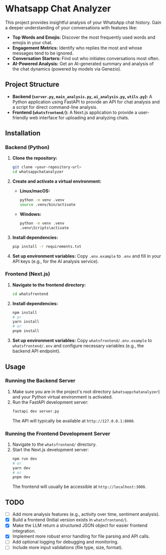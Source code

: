 # Whatsapp Chat Analyzer

This project provides insightful analysis of your WhatsApp chat history. Gain a deeper understanding of your conversations with features like:

*   **Top Words and Emojis:** Discover the most frequently used words and emojis in your chat.
*   **Engagement Metrics:** Identify who replies the most and whose messages tend to be ignored.
*   **Conversation Starters:** Find out who initiates conversations most often.
*   **AI-Powered Analysis:** Get an AI-generated summary and analysis of the chat dynamics (powered by models via Genezio).

## Project Structure

*   **Backend (`server.py`, `main_analysis.py`, `ai_analysis.py`, `utils.py`):** A Python application using FastAPI to provide an API for chat analysis and a script for direct command-line analysis.
*   **Frontend (`whatsfrontend/`):** A Next.js application to provide a user-friendly web interface for uploading and analyzing chats.

## Installation

### Backend (Python)

1.  **Clone the repository:**
    ```bash
    git clone <your-repository-url>
    cd whatsappchatanalyzer
    ```
2.  **Create and activate a virtual environment:**

    *   **Linux/macOS:**
        ```bash
        python -m venv .venv
        source .venv/bin/activate
        ```
    *   **Windows:**
        ```bash
        python -m venv .venv
        .venv\Scripts\activate
        ```
3.  **Install dependencies:**
    ```bash
    pip install -r requirements.txt
    ```
4.  **Set up environment variables:**
    Copy `.env.example` to `.env` and fill in your API keys (e.g., for the AI analysis service).

### Frontend (Next.js)

1.  **Navigate to the frontend directory:**
    ```bash
    cd whatsfrontend
    ```
2.  **Install dependencies:**
    ```bash
    npm install
    # or
    yarn install
    # or
    pnpm install
    ```
3.  **Set up environment variables:**
    Copy `whatsfrontend/.env.example` to `whatsfrontend/.env` and configure necessary variables (e.g., the backend API endpoint).

## Usage

### Running the Backend Server

1.  Make sure you are in the project's root directory (`whatsappchatanalyzer`) and your Python virtual environment is activated.
2.  Run the FastAPI development server:
    ```bash
    fastapi dev server.py
    ```
    The API will typically be available at `http://127.0.0.1:8000`.

### Running the Frontend Development Server

1.  Navigate to the `whatsfrontend/` directory.
2.  Start the Next.js development server:
    ```bash
    npm run dev
    # or
    yarn dev
    # or
    pnpm dev
    ```
    The frontend will usually be accessible at `http://localhost:3000`.

## TODO

*   [ ] Add more analysis features (e.g., activity over time, sentiment analysis).
*   [x] Build a frontend (Initial version exists in `whatsfrontend/`).
*   [x] Make the LLM return a structured JSON object for easier frontend integration.
*   [x] Implement more robust error handling for file parsing and API calls.
*   [ ] Add optional logging for debugging and monitoring.
*   [ ] Include more input validations (file type, size, format).